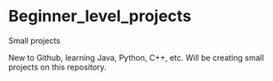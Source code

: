 # Beginner_level_projects
Small projects 

New to Github, learning Java, Python, C++, etc. Will be creating small projects on this repository. 
